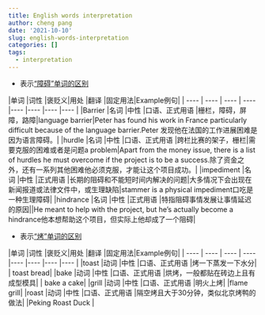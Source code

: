 ```yaml
---
title: English words interpretation
author: cheng pang
date: '2021-10-10'
slug: english-words-interpretation
categories: []
tags:
  - interpretation
---
```


- 表示[“障碍”单词的区别](https://mp.weixin.qq.com/s?src=3&timestamp=1633830355&ver=1&signature=riJVVImf9ssA*i9VJEf6Z4-C5shLY8Fxnx8TH3NaSIVevv3NPjUb4yyQoh20VQ0POZIPD-XksPBrDaXyp8xOX0OIi*eS8yuLDW0lWClRZ00eKaHJFE*0K42K40agtFc4kkHV9FfGo0N1F1sgH8T9CLcwkIfpOtDripiacNOPGKo=)

|单词      |词性      |褒贬义|用处      |翻译 |固定用法|Example例句|
| ---- | ---- | ---- | ---- |----  |----  |----  |----  |
|Barrier      |名词      |中性      |口语、正式用语       |栅栏，障碍，屏障，路障|language barrier|Peter has found his work in France particularly difficult because of the language barrier.Peter 发现他在法国的工作进展困难是因为语言障碍。|
|hurdle      |名词      |中性      |口语、正式用语      |跨栏比赛的架子，栅栏|需要克服的困难或者是问题a problem|Apart from the money issue, there is a list of hurdles he must overcome if the project is to be a success.除了资金之外，还有一系列其他困难他必须克服，才能让这个项目成功。|
|impediment      |名词      |中性      |正式用语      |长期的阻碍和不能短时间内解决的问题|大多情况下会出现在新闻报道或法律文件中，或生理缺陷|stammer is a physical impediment口吃是一种生理障碍|
|hindrance      |名词      |中性      |正式用语      |特指阻碍事情发展让事情延迟的原因||He meant to help with the project, but he’s actually become a hindrance他本想帮助这个项目，但实际上他却成了一个阻碍|

- 表示[“烤”单词的区别]()

|单词      |词性      |褒贬义|用处      |翻译 |固定用法|Example例句|
| ---- | ---- | ---- | ---- |----  |----  |----  |----  |
|toast      |动词      |中性      |口语、正式用语 |烤一下蒸发一下水分| | toast bread|
|bake      |动词      |中性      |口语、正式用语 |烘烤，一般都贴在砖边上且有成型模具| | bake a cake|
|grill      |动词      |中性      |口语、正式用语 |明火上烤| |flame grill|
|roast      |动词      |中性      |口语、正式用语 |隔空烤且大于30分钟，类似北京烤鸭的做法| |Peking Roast Duck |
  